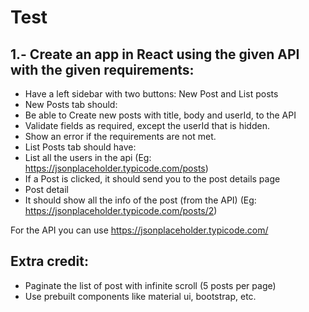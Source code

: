 # Test

## 1.- Create an app in React using the given API with the given requirements:

- Have a left sidebar with two buttons: New Post and List posts
- New Posts tab should:
- Be able to Create new posts with title, body and userId, to the API
- Validate fields as required, except the userId that is hidden.
- Show an error if the requirements are not met.
- List Posts tab should have:
- List all the users in the api (Eg: https://jsonplaceholder.typicode.com/posts)
- If a Post is clicked, it should send you to the post details page
- Post detail
- It should show all the info of the post (from the API)
  (Eg: https://jsonplaceholder.typicode.com/posts/2)

For the API you can use https://jsonplaceholder.typicode.com/

## Extra credit:

- Paginate the list of post with infinite scroll (5 posts per page)
- Use prebuilt components like material ui, bootstrap, etc.
